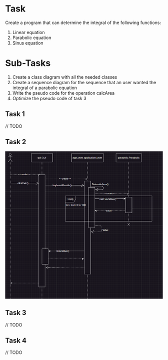 # Task

Create a program that can determine the integral of the following functions:

1. Linear equation
2. Parabolic equation
3. Sinus equation

# Sub-Tasks

1. Create a class diagram with all the needed classes
2. Create a sequence diagram for the sequence that an user wanted the integral of a parabolic equation
3. Write the pseudo code for the operation calcArea
4. Optimize the pseudo code of task 3

## Task 1

// TODO

## Task 2

![Class Diagram](Task_2/Task_2_Image.png)

## Task 3

// TODO

## Task 4 

// TODO